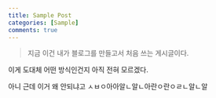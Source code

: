 ```yaml
---
title: Sample Post
categories: [Sample]
comments: true
---
```



> 지금 이건 내가 블로그를 만들고서
> 처음 쓰는 게시글이다.

이게 도대체 어떤 방식인건지 아직 전혀 모르겠다.

아니 근데 이거 왜 안되냐고 ㅅㅂㅇ아아알ㄴ알ㄴ아란ㅇ란ㅇㄹㄴ알ㄴ알
